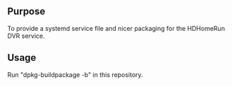 Purpose
-------

To provide a systemd service file and nicer packaging for the HDHomeRun DVR service.

Usage
-----

Run "dpkg-buildpackage -b" in this repository.
